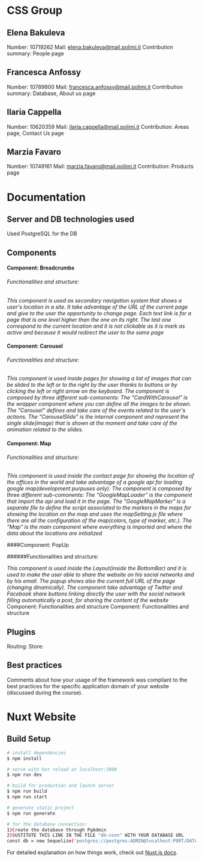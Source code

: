 # CSS Group

## Elena Bakuleva

Number: 10719262
Mail: elena.bakuleva@mail.polimi.it
Contribution summary: People page

## Francesca Anfossy

Number: 10789800
Mail: francesca.anfossy@mail.polimi.it
Contribution summary: Database, About us page

## Ilaria Cappella

Number: 10620359
Mail: ilaria.cappella@mail.polimi.it
Contribution: Areas page, Contact Us page

## Marzia Favaro

Number: 10749161
Mail: marzia.favaro@mail.polimi.it
Contribution: Products page

# Documentation

## Server and DB technologies used

Used PostgreSQL for the DB

## Components

#### Component: Breadcrumbs

###### Functionalities and structure:

_This component is used as secondary navigation system that shows a user's location in a site. It take advantage of the URL of the current page and give to the user the opportunity to change page. Each text link is for a page that is one level higher than the one on its right. The last one correspond to the current location and it is not clickable as it is mark as active and because it would redirect the user to the same page_

#### Component: Carousel

###### Functionalities and structure:

_This component is used inside pages for showing a list of images that can be slided to the left or to the right by the user thanks to buttons or by clicking the left or right arrow on the keyboard. The component is composed by three different sub-comonents: The "CardWithCarousel" is the wrapper component where you can define all the images to be shown. The "Carousel" defines and take care of the events related to the user's actions. The "CarouselSlide" is the internal component and represent the single slide(image) that is shown at the moment and take care of the animation related to the slides._

#### Component: Map

###### Functionalities and structure:

_This component is used inside the contact page for showing the location of the offices in the world and take advantage of a google api for loading google map(development purpuses only). The component is composed by three different sub-comonents: The "GoogleMapLoader" is the component that import the api and load it in the page. The "GoogleMapMarker" is a separate file to define the script associated to the markers in the maps for showing the location on the map and uses the mapSetting.js file where there are all the configuration of the map(colors, type of marker, etc.). The "Map" is the main component where everything is imported and where the data about the locations are initialized_

####Component: PopUp

######Functionalities and structure:

_This component is used inside the Layout(inside the BottomBar) and it is used to make the user able to share the website on his social networks and by his email. The popup shows also the current full URL of the page (changing dinamically). The component take advantage of Twitter and Facebook share buttons linking directly the user with the social network filling automatically a post, for sharing the content of the website_
Component: Functionalities and structure
Component: Functionalities and structure

## Plugins

Routing:
Store:

## Best practices

Comments about how your usage of the framework was compliant to the best practices for
the specific application domain of your website (discussed during the course).

# Nuxt Website

## Build Setup

```bash
# install dependencies
$ npm install

# serve with hot reload at localhost:3000
$ npm run dev

# build for production and launch server
$ npm run build
$ npm run start

# generate static project
$ npm run generate

# for the database connection:
1)Create the database through PgAdmin
2)SUSTITUTE THIS LINE IN THE FILE "db-conn" WITH YOUR DATABASE URL
const db = new Sequelize('postgres://postgres:ADMIN@localhost:PORT/DATABASENAME');
```

For detailed explanation on how things work, check out [Nuxt.js docs](https://nuxtjs.org).
